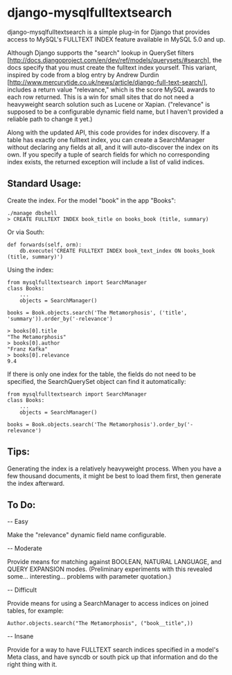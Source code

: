 django-mysqlfulltextsearch
==============================

django-mysqlfulltextsearch is a simple plug-in for Django that
provides access to MySQL's FULLTEXT INDEX feature available in MySQL
5.0 and up.

Although Django supports the "search" lookup in QuerySet filters
[http://docs.djangoproject.com/en/dev/ref/models/querysets/#search],
the docs specify that you must create the fulltext index yourself.
This variant, inspired by code from a blog entry by Andrew Durdin
[http://www.mercurytide.co.uk/news/article/django-full-text-search/],
includes a return value "relevance," which is the score MySQL awards
to each row returned.  This is a win for small sites that do not need
a heavyweight search solution such as Lucene or Xapian. ("relevance"
is supposed to be a configurable dynamic field name, but I haven't
provided a reliable path to change it yet.)

Along with the updated API, this code provides for index discovery.
If a table has exactly one fulltext index, you can create a
SearchManager without declaring any fields at all, and it will
auto-discover the index on its own.  If you specify a tuple of search
fields for which no corresponding index exists, the returned exception
will include a list of valid indices.



Standard Usage:
---------------

Create the index.  For the model "book" in the app "Books":

    ./manage dbshell
    > CREATE FULLTEXT INDEX book_title on books_book (title, summary)

Or via South:

    def forwards(self, orm):
        db.execute('CREATE FULLTEXT INDEX book_text_index ON books_book (title, summary)')

Using the index:

    from mysqlfulltextsearch import SearchManager
    class Books:
        ...
        objects = SearchManager()

    books = Book.objects.search('The Metamorphosis', ('title', 'summary')).order_by('-relevance')

    > books[0].title
    "The Metamorphosis"
    > books[0].author
    "Franz Kafka"
    > books[0].relevance
    9.4

If there is only one index for the table, the fields do not need to be
specified, the SearchQuerySet object can find it automatically:

    from mysqlfulltextsearch import SearchManager
    class Books:
        ...
        objects = SearchManager()

    books = Book.objects.search('The Metamorphosis').order_by('-relevance')



Tips:
-----
Generating the index is a relatively heavyweight process.  When you
have a few thousand documents, it might be best to load them first,
then generate the index afterward.  



To Do:
-----

-- Easy

Make the "relevance" dynamic field name configurable.


-- Moderate

Provide means for matching against BOOLEAN, NATURAL LANGUAGE, and
QUERY EXPANSION modes.  (Preliminary experiments with this revealed
some... interesting... problems with parameter quotation.)


-- Difficult

Provide means for using a SearchManager to access indices on joined
tables, for example:

    Author.objects.search("The Metamorphosis", ("book__title",))

-- Insane

Provide for a way to have FULLTEXT search indices specified in a
model's Meta class, and have syncdb or south pick up that information
and do the right thing with it.
